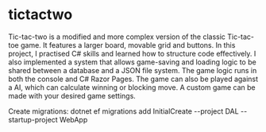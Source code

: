 # tictactwo
Tic-tac-two is a modified and more complex version of the classic Tic-tac-toe game. It features a larger board, movable grid and buttons. 
In this project, I practised C# skills and learned how to structure code effectively. 
I also implemented a system that allows game-saving and loading logic to be shared between a database and a JSON file system. The game logic runs in both the console and C# Razor Pages. 
 The game can also be played against a AI, which can calculate winning or blocking move. A custom game can be made with your desired game settings.

Create migrations: dotnet ef migrations add InitialCreate --project DAL --startup-project WebApp
